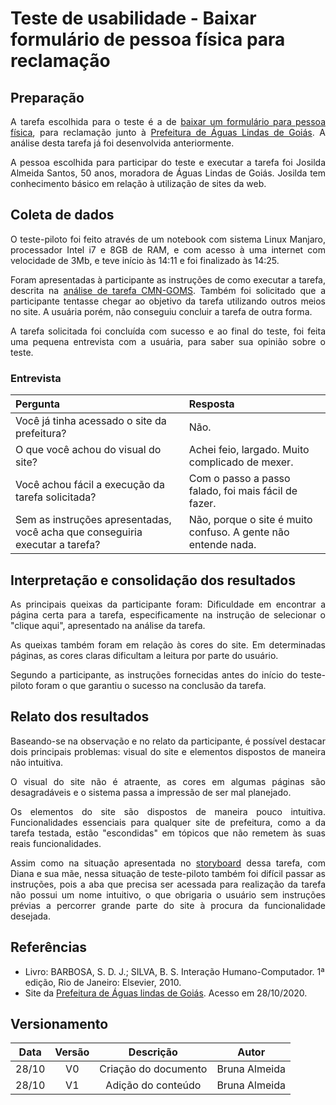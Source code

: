 # Teste de usabilidade - Baixar formulário de pessoa física para reclamação

## Preparação
<div>
    <p align = "justify">A tarefa escolhida para o teste é a de <a href= "https://interacao-humano-computador.github.io/2020.1-Prefeiturade-Aguas-Lindas-de-Goias/analise_tarefas/CMN_GOMS/#baixar-formulario-de-pessoa-fisica-para-reclamacao">baixar um formulário para pessoa física</a>, para reclamação junto à <a href= "https://aguaslindasdegoias.go.gov.br/">Prefeitura de Águas Lindas de Goiás</a>. A análise desta tarefa já foi desenvolvida anteriormente.</p>
    <p align = "justify">A pessoa escolhida para participar do teste e executar a tarefa foi Josilda Almeida Santos, 50 anos, moradora de Águas Lindas de Goiás. Josilda tem conhecimento básico em relação à utilização de sites da web.</p>
</div>



## Coleta de dados
<div>
    <p align = "justify">O teste-piloto foi feito através de um notebook com sistema Linux Manjaro, processador Intel i7 e 8GB de RAM, e com acesso à uma internet com velocidade de 3Mb, e teve início às 14:11 e foi finalizado às 14:25.</p>
    <p align = "justify">Foram apresentadas à participante as instruções de como executar a tarefa, descrita na <a href= "https://interacao-humano-computador.github.io/2020.1-Prefeiturade-Aguas-Lindas-de-Goias/analise_tarefas/CMN_GOMS/#baixar-formulario-de-pessoa-fisica-para-reclamacao">análise de tarefa CMN-GOMS</a>. Também foi solicitado que a participante tentasse chegar ao objetivo da tarefa utilizando outros meios no site. A usuária porém, não conseguiu concluir a tarefa de outra forma.</p>
    <p align = "justify">A tarefa solicitada foi concluída com sucesso e ao final do teste, foi feita uma pequena entrevista com a usuária, para saber sua opinião sobre o teste.</p>

### Entrevista
    
|Pergunta                |Resposta                  |
|:-----------------------|:-------------------------|
|Você já tinha acessado o site da prefeitura?|Não.|
|O que você achou do visual do site?|Achei feio, largado. Muito complicado de mexer.|
|Você achou fácil a execução da tarefa solicitada?|Com o passo a passo falado, foi mais fácil de fazer.|
|Sem as instruções apresentadas, você acha que conseguiria executar a tarefa?|Não, porque o site é muito confuso. A gente não entende nada.|

</div>


## Interpretação e consolidação dos resultados
<div>
    <p align = "justify">As principais queixas da participante foram: Dificuldade em encontrar a página certa para a tarefa, especificamente na instrução de selecionar o "clique aqui", apresentado na análise da tarefa.</p>
    <p align = "justify">As queixas também foram em relação às cores do site. Em determinadas páginas, as cores claras dificultam a leitura por parte do usuário.</p>
    <p align = "justify">Segundo a participante, as instruções fornecidas antes do início do teste-piloto foram o que garantiu o sucesso na conclusão da tarefa.</p>
</div>



## Relato dos resultados
<div>
    <p align = "justify">Baseando-se na observação e no relato da participante, é possível destacar dois principais problemas: visual do site e elementos dispostos de maneira não intuitiva.</p>
    <p align = "justify">O visual do site não é atraente, as cores em algumas páginas são desagradáveis e o sistema passa a impressão de ser mal planejado.</p>
    <p align = "justify">Os elementos do site são dispostos de maneira pouco intuitiva. Funcionalidades essenciais para qualquer site de prefeitura, como a da tarefa testada, estão "escondidas" em tópicos que não remetem às suas reais funcionalidades.</p>
    <p align = "justify">Assim como na situação apresentada no <a href= "https://interacao-humano-computador.github.io/2020.1-Prefeiturade-Aguas-Lindas-de-Goias/storyboard/storyboard_4/">storyboard</a> dessa tarefa, com Diana e sua mãe, nessa situação de teste-piloto também foi difícil passar as instruções, pois a aba que precisa ser acessada para realização da tarefa não possui um nome intuitivo, o que obrigaria o usuário sem instruções prévias a percorrer grande parte do site à procura da funcionalidade desejada.</p>
</div>


## Referências
+ Livro: BARBOSA, S. D. J.; SILVA, B. S. Interação Humano-Computador. 1ª edição, Rio de Janeiro: Elsevier, 2010.
+ Site da <a href= "https://aguaslindasdegoias.go.gov.br/">Prefeitura de Águas lindas de Goiás</a>. Acesso em 28/10/2020.

## Versionamento

| Data | Versão |           Descrição             |    Autor       |
|:----:|:------:|:-------------------------------:|:--------------:|
|28/10 |V0      |     Criação do documento        |Bruna Almeida   |
|28/10 |V1      |   Adição do conteúdo            |Bruna Almeida   |